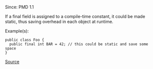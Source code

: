Since: PMD 1.1

If a final field is assigned to a compile-time constant, it could be made static, thus saving overhead 
in each object at runtime.

Example(s):
```
public class Foo {
  public final int BAR = 42; // this could be static and save some space
}
```

[Source](https://pmd.github.io/pmd-5.5.4/pmd-java/rules/java/design.html#FinalFieldCouldBeStatic)
